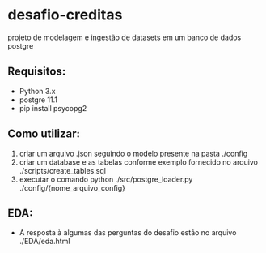 # desafio-creditas
projeto de modelagem e ingestão de datasets em um banco de dados postgre

## Requisitos:
* Python 3.x
* postgre 11.1
* pip install psycopg2

## Como utilizar:
1. criar um arquivo .json seguindo o modelo presente na pasta ./config
2. criar um database e as tabelas conforme exemplo fornecido no arquivo ./scripts/create_tables.sql
3. executar o comando python ./src/postgre_loader.py ./config/{nome_arquivo_config}

## EDA:
- A resposta à algumas das perguntas do desafio estão no arquivo ./EDA/eda.html
